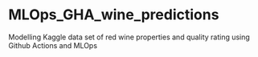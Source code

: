 # MLOps_GHA_wine_predictions
Modelling Kaggle data set of red wine properties and quality rating using Github Actions and MLOps
